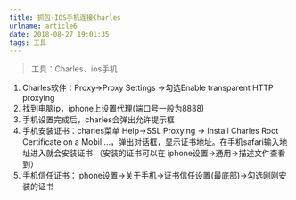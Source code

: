 ```yaml
---
title: 抓包-IOS手机连接Charles
urlname: article6
date: 2018-08-27 19:01:35
tags: 工具
---
```


>工具：Charles、ios手机

1. Charles软件：Proxy->Proxy Settings ->勾选Enable transparent HTTP proxying
2. 找到电脑ip，iphone上设置代理(端口号一般为8888)
3. 手机设置完成后，charles会弹出允许提示框
4. 手机安装证书：charles菜单 Help->SSL Proxying -> Install Charles Root Certificate on a Mobil …，弹出对话框，显示证书地址。在手机safari输入地址进入就会安装证书
（安装的证书可以在 iphone设置->通用->描述文件查看到）
5. 手机信任证书：iphone设置->关于手机->证书信任设置(最底部)->勾选刚刚安装的证书
